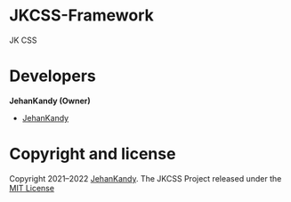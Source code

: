 # JKCSS-Framework
JK CSS 

# Developers
 
 <b>JehanKandy (Owner)</b>
 
  - [JehanKandy](https://github.com/JehanKandy)


# Copyright and license

Copyright 2021–2022 [JehanKandy](https://github.com/JehanKandy). The JKCSS Project released under the [MIT License](https://github.com/JKCSS/JKCSS-Framework/blob/main/LICENSE)
